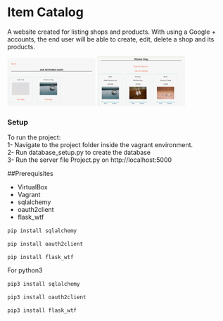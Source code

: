 # Item Catalog

A website created for listing shops and products. With using a Google + accounts, the end user will be able to create, edit, delete a shop and its products.

<img src="Shop list .png" width=200px />

<img src="Product list.png" width=200px />

### Setup
To run the project:</br>
1- Navigate to the project folder inside the vagrant environment.</br>
2- Run database_setup.py to create the database</br>
3- Run the server file Project.py on http://localhost:5000 </br>

##Prerequisites
- VirtualBox
- Vagrant
- sqlalchemy
- oauth2client
- flask_wtf

```
pip install sqlalchemy
```
```
pip install oauth2client
```
```
pip install flask_wtf
```

For python3
```
pip3 install sqlalchemy
```
```
pip3 install oauth2client
```
```
pip3 install flask_wtf
```
